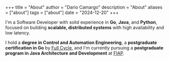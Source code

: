 +++
title = "About"
author = "Dario Camargo"
description = "About"
aliases = ["about"]
tags = ["about"]
date = "2024-12-20"
+++

I'm a Software Developer with solid experience in **Go**, **Java**, and **Python**, focused on building **scalable, distributed systems** with high availability and low latency.

I hold a **degree in Control and Automation Engineering**, a **postgraduate certification in Go** by [Full Cycle](https://goexpert.fullcycle.com.br/pos-goexpert/), and I'm currently pursuing a **postgraduate program in Java Architecture and Development** at [FIAP](https://postech.fiap.com.br/curso/arquitetura-desenvolvimento-java).
